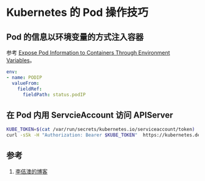 <!-- toc -->
# Kubernetes 的 Pod 操作技巧 

## Pod 的信息以环境变量的方式注入容器

参考 [Expose Pod Information to Containers Through Environment Variables][2]。

```yaml
env:
- name: PODIP
  valueFrom:
    fieldRef:
      fieldPath: status.podIP
```

## 在 Pod 内用 ServcieAccount 访问 APIServer

```sh
KUBE_TOKEN=$(cat /var/run/secrets/kubernetes.io/serviceaccount/token)
curl -sSk -H "Authorization: Bearer $KUBE_TOKEN"  https://kubernetes.default.svc/api/v1/nodes/172.29.128.12/proxy/metrics/cadvisor
```

## 参考

1. [李佶澳的博客][1]

[1]: https://www.lijiaocn.com "李佶澳的博客"
[2]: https://kubernetes.io/docs/tasks/inject-data-application/environment-variable-expose-pod-information/ "Expose Pod Information to Containers Through Environment Variables"
